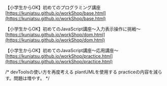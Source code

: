 

【小学生からOK】初めてのプログラミング講座   
[https://kuniatsu.github.io/workShop/base.html](https://kuniatsu.github.io/workShop/base.html)   

【小学生からOK】初めてのJavaScript講座〜入力表示操作に挑戦〜   
[https://kuniatsu.github.io/workShop/dom.html](https://kuniatsu.github.io/workShop/dom.html)   

【小学生からOK】初めてのJavaScript講座〜応用講座〜   
[https://kuniatsu.github.io/workShop/practice.html](https://kuniatsu.github.io/workShop/practice.html)   


/*
devToolsの使い方を再度考える
plantUMLを使用する
practiceの内容を減らす。問題は増やす。
*/

   

